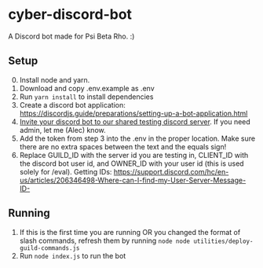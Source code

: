 # cyber-discord-bot

A Discord bot made for Psi Beta Rho. :)

## Setup
0. Install node and yarn.
1. Download and copy .env.example as .env
2. Run `yarn install` to install dependencies
3. Create a discord bot application: https://discordjs.guide/preparations/setting-up-a-bot-application.html
4. [Invite your discord bot to our shared testing discord server](https://discordjs.guide/preparations/adding-your-bot-to-servers.html#creating-and-using-your-invite-link). If you need admin, let me (Alec) know.
5. Add the token from step 3 into the .env in the proper location. Make sure there are no extra spaces between the text and the equals sign!
6. Replace GUILD_ID with the server id you are testing in, CLIENT_ID with the discord bot user id, and OWNER_ID with your user id (this is used solely for /eval). Getting IDs: https://support.discord.com/hc/en-us/articles/206346498-Where-can-I-find-my-User-Server-Message-ID-
## Running
1. If this is the first time you are running OR you changed the format of slash commands, refresh them by running `node node utilities/deploy-guild-commands.js`
2. Run `node index.js` to run the bot
